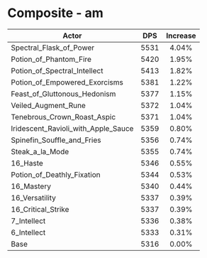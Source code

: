 # Composite - am
| Actor | DPS | Increase |
|---|:---:|:---:|
|Spectral_Flask_of_Power|5531|4.04%|
|Potion_of_Phantom_Fire|5420|1.95%|
|Potion_of_Spectral_Intellect|5413|1.82%|
|Potion_of_Empowered_Exorcisms|5381|1.22%|
|Feast_of_Gluttonous_Hedonism|5377|1.15%|
|Veiled_Augment_Rune|5372|1.04%|
|Tenebrous_Crown_Roast_Aspic|5371|1.04%|
|Iridescent_Ravioli_with_Apple_Sauce|5359|0.80%|
|Spinefin_Souffle_and_Fries|5356|0.74%|
|Steak_a_la_Mode|5355|0.74%|
|16_Haste|5346|0.55%|
|Potion_of_Deathly_Fixation|5344|0.53%|
|16_Mastery|5340|0.44%|
|16_Versatility|5337|0.39%|
|16_Critical_Strike|5337|0.39%|
|7_Intellect|5336|0.38%|
|6_Intellect|5333|0.31%|
|Base|5316|0.00%|
